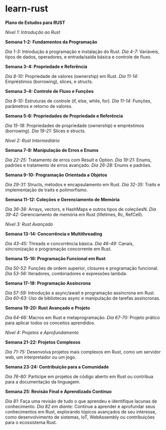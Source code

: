 # learn-rust


**Plano de Estudos para RUST**

*Nível 1: Introdução ao Rust*

**Semana 1-2: Fundamentos da Programação**

*Dia 1-3:* Introdução à programação e instalação do Rust.
*Dia 4-7:* Variáveis, tipos de dados, operadores, e entrada/saída básica e controle de fluxo.

**Semana 3-4: Propriedade e Referência**

*Dia 8-10:* Propriedade de valores (ownership) em Rust.
*Dia 11-14:* Empréstimos (borrowing), slices, e structs.

**Semana 3-4: Controle de Fluxo e Funções**

*Dia 8-10:* Estruturas de controle (if, else, while, for).
*Dia 11-14:* Funções, parâmetros e retorno de valores.

**Semana 5-6: Propriedades de Propriedade e Referência**

*Dia 15-18:* Propriedades de propriedade (ownership) e empréstimos (borrowing).
*Dia 19-21:* Slices e structs.

*Nível 2: Rust Intermediário*

**Semana 7-8: Manipulação de Erros e Enums**

*Dia 22-25:* Tratamento de erros com Result e Option.
*Dia 19-21:* Enums, padrões e tratamento de erros avançado.
*Dia 26-28:* Enums e padrões.

**Semana 9-10: Programação Orientada a Objetos**

*Dia 29-31:* Structs, métodos e encapsulamento em Rust.
*Dia 32-35:* Traits e implementação de traits e polimorfismo.

**Semana 11-12: Coleções e Gerenciamento de Memória**

*Dia 36-38:* Arrays, vectors, e HashMaps e outros tipos de coleçõesN.
*Dia 39-42:* Gerenciamento de memória em Rust (lifetimes, Rc, RefCell).

*Nível 3: Rust Avançado*

**Semana 13-14: Concorrência e Multithreading**

*Dia 43-45:* Threads e concorrência básica.
*Dia 46-49:* Canais, sincronização e programação concorrente em Rust.

**Semana 15-16: Programação Funcional em Rust**

*Dia 50-52:* Funções de ordem superior, closures e programação funcional.
*Dia 53-56:* Iteradores, combinadores e expressões lambda.

**Semana 17-18: Programação Assíncrona**

*Dia 57-59:* Introdução a async/await e programação assíncrona em Rust.
*Dia 60-63:* Uso de bibliotecas async e manipulação de tarefas assíncronas.

**Semana 19-20: Rust Avançado e Projeto**

*Dia 64-66:* Macros em Rust e metaprogramação.
*Dia 67-70:* Projeto prático para aplicar todos os conceitos aprendidos.

*Nível 4: Projetos e Aprofundamento*

**Semana 21-22: Projetos Complexos**

*Dia 71-75:* Desenvolva projetos mais complexos em Rust, como um servidor web, um interpretador ou um jogo.

**Semana 23-24: Contribuição para a Comunidade**

*Dia 76-80:* Participe em projetos de código aberto em Rust ou contribua para a documentação da linguagem.

**Semana 25: Revisão Final e Aprendizado Contínuo**

*Dia 81:* Faça uma revisão de tudo o que aprendeu e identifique lacunas de conhecimento.
*Dia 82 em diante:* Continue a aprender e aprofundar seus conhecimentos em Rust, explorando tópicos avançados de seu interesse, como desenvolvimento de sistemas, IoT, WebAssembly ou contribuições para o ecossistema Rust.